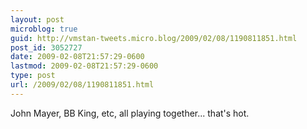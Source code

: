 ```yaml
---
layout: post
microblog: true
guid: http://vmstan-tweets.micro.blog/2009/02/08/1190811851.html
post_id: 3052727
date: 2009-02-08T21:57:29-0600
lastmod: 2009-02-08T21:57:29-0600
type: post
url: /2009/02/08/1190811851.html
---
```

John Mayer, BB King, etc, all playing together... that's hot.
